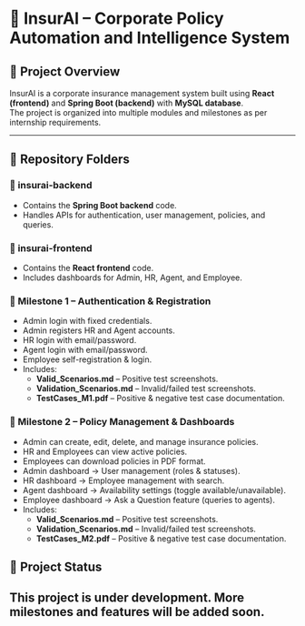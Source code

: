 # 🏢 InsurAI – Corporate Policy Automation and Intelligence System

## 📌 Project Overview
InsurAI is a corporate insurance management system built using **React (frontend)** and **Spring Boot (backend)** with **MySQL database**.  
The project is organized into multiple modules and milestones as per internship requirements.

---

## 📂 Repository Folders

### 📁 insurai-backend
- Contains the **Spring Boot backend** code.  
- Handles APIs for authentication, user management, policies, and queries.  

### 📁 insurai-frontend
- Contains the **React frontend** code.  
- Includes dashboards for Admin, HR, Agent, and Employee.  

### 📁 Milestone 1 – Authentication & Registration
- Admin login with fixed credentials.  
- Admin registers HR and Agent accounts.  
- HR login with email/password.  
- Agent login with email/password.  
- Employee self-registration & login.  
- Includes:  
  - **Valid_Scenarios.md** – Positive test screenshots.  
  - **Validation_Scenarios.md** – Invalid/failed test screenshots.  
  - **TestCases_M1.pdf** – Positive & negative test case documentation.  

### 📁 Milestone 2 – Policy Management & Dashboards
- Admin can create, edit, delete, and manage insurance policies.  
- HR and Employees can view active policies.  
- Employees can download policies in PDF format.  
- Admin dashboard → User management (roles & statuses).  
- HR dashboard → Employee management with search.  
- Agent dashboard → Availability settings (toggle available/unavailable).  
- Employee dashboard → Ask a Question feature (queries to agents).  
- Includes:  
  - **Valid_Scenarios.md** – Positive test screenshots.  
  - **Validation_Scenarios.md** – Invalid/failed test screenshots.  
  - **TestCases_M2.pdf** – Positive & negative test case documentation.  

## 🚧 Project Status
This project is **under development**. More milestones and features will be added soon.
---


